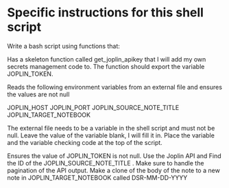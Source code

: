 # Specific instructions for this shell script

Write a bash script using functions that:

Has a skeleton function called get_joplin_apikey that I will add my own secrets management code to. The function should export the variable JOPLIN_TOKEN.

Reads the following environment variables from an external file and ensures the values are not null

JOPLIN_HOST
JOPLIN_PORT
JOPLIN_SOURCE_NOTE_TITLE
JOPLIN_TARGET_NOTEBOOK

The external file needs to be a variable in the shell script and must not be null. Leave the value of the variable blank, I will fill it in. Place the variable and the variable checking code at the top of the script.

Ensures the value of JOPLIN_TOKEN is not null.
Use the Joplin API and Find the ID of the JOPLIN_SOURCE_NOTE_TITLE . Make sure to handle the pagination of the API output.
Make a clone of the body of the note to a new note in JOPLIN_TARGET_NOTEBOOK called DSR-MM-DD-YYYY
